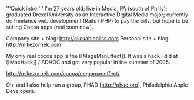


'''Quick intro:''' I'm 27 years old; live in Media, PA (south of Philly); graduated Drexel University as an Interactive Digital Media major; currently do freelance web development (Rails / PHP) to pay the bills, but hope to be selling Cocoa apps (real soon now).

Company site + blog: http://clickablebliss.com
Personal site + blog: http://mikezornek.com

My only real cocoa app is the [[MegaManEffect]]. It was a hack I did at [[MacHack]] / ADHOC and got very popular in the summer of 2005.

http://mikezornek.com/cocoa/megamaneffect/

Oh, and I also help run a group, PHAD [http://phad.org], Philadelphia Apple Developers.